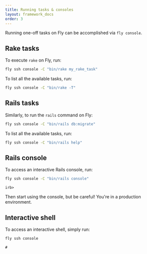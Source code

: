 ```yaml
---
title: Running tasks & consoles
layout: framework_docs
order: 3
---
```


Running one-off tasks on Fly can be accomplished via `fly console`.

## Rake tasks

To execute `rake` on Fly, run:

```cmd
fly ssh console -C "bin/rake my_rake_task"
```

To list all the available tasks, run:

```cmd
fly ssh console -C "bin/rake -T"
```

## Rails tasks

Similarly, to run the `rails` command on Fly:

```cmd
fly ssh console -C "bin/rails db:migrate"
```

To list all the available tasks, run:

```cmd
fly ssh console -C "bin/rails help"
```

## Rails console

To access an interactive Rails console, run:

```cmd
fly ssh console -C "bin/rails console"
```
```output
irb>
```

Then start using the console, but be careful! You're in a production environment.

## Interactive shell

To access an interactive shell, simply run:

```cmd
fly ssh console
```
```output
#
```
